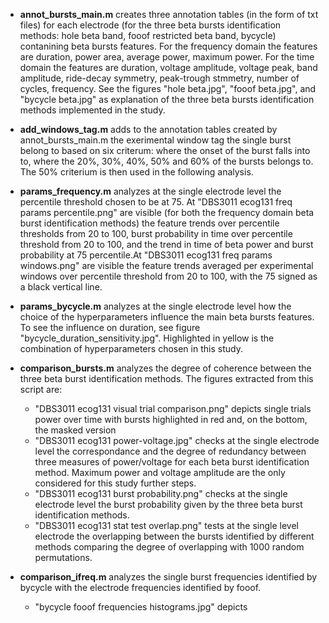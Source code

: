  - **annot_bursts_main.m** creates three annotation tables (in the form of txt files) for each electrode (for the three beta bursts identification methods: hole beta band, fooof restricted beta band, bycycle) contanining beta bursts features. For the frequency domain the features are duration, power area, average power, maximum power. For the time domain the features are duration, voltage amplitude, voltage peak, band amplitude, ride-decay symmetry, peak-trough stmmetry, number of cycles, frequency. See the figures "hole beta.jpg", "fooof beta.jpg", and "bycycle beta.jpg" as explanation of the three beta bursts identification methods implemented in the study.
  
 - **add_windows_tag.m** adds to the annotation tables created by annot_bursts_main.m the exerimental window tag the single burst belong to based on six criterum: where the onset of the burst falls into to, where the 20%, 30%, 40%, 50% and 60% of the bursts belongs to. The 50% criterium is then used in the following analysis.
  
 - **params_frequency.m** analyzes at the single electrode level the percentile threshold chosen to be at 75. At "DBS3011 ecog131 freq params percentile.png" are visible (for both the frequency domain beta burst identification methods) the feature trends over percentile thresholds from 20 to 100, burst probability in time over percentile threshold from 20 to 100, and the trend in time of beta power and burst probability at 75 percentile.At "DBS3011 ecog131 freq params windows.png" are visible the feature trends averaged per experimental windows over percentile threshold from 20 to 100, with the 75 signed as a black vertical line.
  
 - **params_bycycle.m** analyzes at the single electrode level how the choice of the hyperparameters influence the main beta bursts features. To see the influence on duration, see figure "bycycle_duration_sensitivity.jpg". Highlighted in yellow is the combination of hyperparameters chosen in this study.
  
 - **comparison_bursts.m** analyzes the degree of coherence between the three beta burst identification methods. The figures extracted from this script are:
    - "DBS3011 ecog131 visual trial comparison.png" depicts single trials power over time with bursts highlighted in red and, on the bottom, the masked version
    - "DBS3011 ecog131 power-voltage.jpg" checks at the single electrode level the correspondance and the degree of redundancy between three measures of power/voltage for each beta burst identification method. Maximum power and voltage amplitude are the only considered for this study further steps. 
    - "DBS3011 ecog131 burst probability.png" checks at the single electrode level the burst probability given by the three beta burst identification methods.
    - "DBS3011 ecog131 stat test overlap.png" tests at the single level electrode the overlapping between the bursts identified by different methods comparing the degree of overlapping with 1000 random permutations.
  
 - **comparison_ifreq.m** analyzes the single burst frequencies identified by bycycle with the electrode frequencies identified by fooof.
    - "bycycle fooof frequencies histograms.jpg" depicts 
